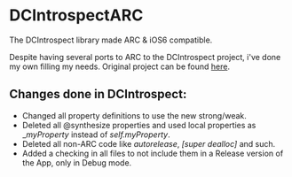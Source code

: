 DCIntrospectARC
===============

The DCIntrospect library made ARC &amp; iOS6 compatible.

Despite having several ports to ARC to the DCIntrospect project, i've done my own filling my needs.
Original project can be found [here](https://github.com/domesticcatsoftware/DCIntrospect). 

Changes done in DCIntrospect:
-----------------------------

- Changed all property definitions to use the new strong/weak. 
- Deleted all @synthesize properties and used local properties as __myProperty_ instead of _self.myProperty_.
- Deleted all non-ARC code like _autorelease_, _[super dealloc]_ and such.
- Added a checking in all files to not include them in a Release version of the App, only in Debug mode. 

